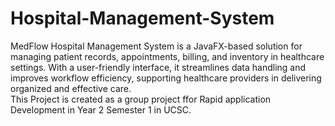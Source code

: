# Hospital-Management-System
MedFlow Hospital Management System is a JavaFX-based solution for managing patient records, appointments, billing, and inventory in healthcare settings. With a user-friendly interface, it streamlines data handling and improves workflow efficiency, supporting healthcare providers in delivering organized and effective care.</br>
This Project is created as a group project ffor Rapid application Development in Year 2 Semester 1 in UCSC.
